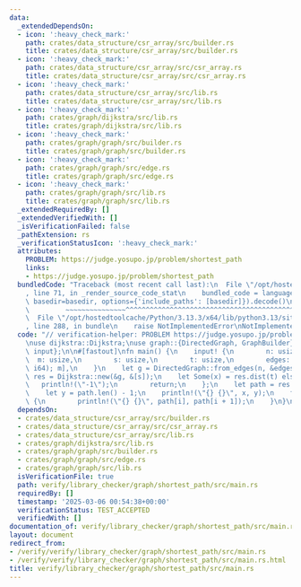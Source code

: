 ```yaml
---
data:
  _extendedDependsOn:
  - icon: ':heavy_check_mark:'
    path: crates/data_structure/csr_array/src/builder.rs
    title: crates/data_structure/csr_array/src/builder.rs
  - icon: ':heavy_check_mark:'
    path: crates/data_structure/csr_array/src/csr_array.rs
    title: crates/data_structure/csr_array/src/csr_array.rs
  - icon: ':heavy_check_mark:'
    path: crates/data_structure/csr_array/src/lib.rs
    title: crates/data_structure/csr_array/src/lib.rs
  - icon: ':heavy_check_mark:'
    path: crates/graph/dijkstra/src/lib.rs
    title: crates/graph/dijkstra/src/lib.rs
  - icon: ':heavy_check_mark:'
    path: crates/graph/graph/src/builder.rs
    title: crates/graph/graph/src/builder.rs
  - icon: ':heavy_check_mark:'
    path: crates/graph/graph/src/edge.rs
    title: crates/graph/graph/src/edge.rs
  - icon: ':heavy_check_mark:'
    path: crates/graph/graph/src/lib.rs
    title: crates/graph/graph/src/lib.rs
  _extendedRequiredBy: []
  _extendedVerifiedWith: []
  _isVerificationFailed: false
  _pathExtension: rs
  _verificationStatusIcon: ':heavy_check_mark:'
  attributes:
    PROBLEM: https://judge.yosupo.jp/problem/shortest_path
    links:
    - https://judge.yosupo.jp/problem/shortest_path
  bundledCode: "Traceback (most recent call last):\n  File \"/opt/hostedtoolcache/Python/3.13.3/x64/lib/python3.13/site-packages/onlinejudge_verify/documentation/build.py\"\
    , line 71, in _render_source_code_stat\n    bundled_code = language.bundle(stat.path,\
    \ basedir=basedir, options={'include_paths': [basedir]}).decode()\n          \
    \         ~~~~~~~~~~~~~~~^^^^^^^^^^^^^^^^^^^^^^^^^^^^^^^^^^^^^^^^^^^^^^^^^^^^^^^^^^^^^^^^^^\n\
    \  File \"/opt/hostedtoolcache/Python/3.13.3/x64/lib/python3.13/site-packages/onlinejudge_verify/languages/rust.py\"\
    , line 288, in bundle\n    raise NotImplementedError\nNotImplementedError\n"
  code: "// verification-helper: PROBLEM https://judge.yosupo.jp/problem/shortest_path\n\
    \nuse dijkstra::Dijkstra;\nuse graph::{DirectedGraph, GraphBuilder};\nuse proconio::{fastout,\
    \ input};\n\n#[fastout]\nfn main() {\n    input! {\n        n: usize,\n      \
    \  m: usize,\n        s: usize,\n        t: usize,\n        edges: [(usize, usize,\
    \ i64); m],\n    }\n    let g = DirectedGraph::from_edges(n, &edges);\n    let\
    \ res = Dijkstra::new(&g, &[s]);\n    let Some(x) = res.dist(t) else {\n     \
    \   println!(\"-1\");\n        return;\n    };\n    let path = res.path(t).unwrap();\n\
    \    let y = path.len() - 1;\n    println!(\"{} {}\", x, y);\n    for i in 0..y\
    \ {\n        println!(\"{} {}\", path[i], path[i + 1]);\n    }\n}\n"
  dependsOn:
  - crates/data_structure/csr_array/src/builder.rs
  - crates/data_structure/csr_array/src/csr_array.rs
  - crates/data_structure/csr_array/src/lib.rs
  - crates/graph/dijkstra/src/lib.rs
  - crates/graph/graph/src/builder.rs
  - crates/graph/graph/src/edge.rs
  - crates/graph/graph/src/lib.rs
  isVerificationFile: true
  path: verify/library_checker/graph/shortest_path/src/main.rs
  requiredBy: []
  timestamp: '2025-03-06 00:54:38+00:00'
  verificationStatus: TEST_ACCEPTED
  verifiedWith: []
documentation_of: verify/library_checker/graph/shortest_path/src/main.rs
layout: document
redirect_from:
- /verify/verify/library_checker/graph/shortest_path/src/main.rs
- /verify/verify/library_checker/graph/shortest_path/src/main.rs.html
title: verify/library_checker/graph/shortest_path/src/main.rs
---
```

